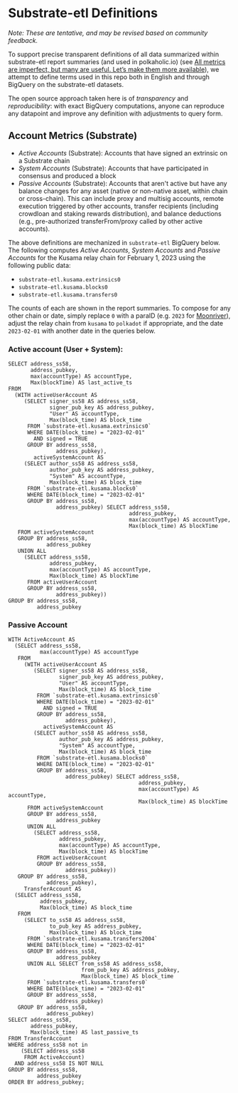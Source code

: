 # Substrate-etl Definitions

_Note: These are tentative, and may be revised based on community feedback._

To support precise transparent definitions of all data summarized within substrate-etl report summaries (and used in polkaholic.io)
(see [All metrics are imperfect, but many are useful. Let’s make them more available](https://forum.polkadot.network/t/all-metrics-are-imperfect-but-many-are-useful-lets-make-them-more-available/1858/4)),
we attempt to define terms used in this repo both in English and through BigQuery on the substrate-etl datasets.

The open source approach taken here is of _transparency_ and _reproducibility_: with exact BigQuery computations, anyone can reproduce any datapoint and improve any definition with adjustments to query form.  

## Account Metrics (Substrate)

* _Active Accounts_ (Substrate): Accounts that have signed an extrinsic on a Substrate chain 
* _System Accounts_ (Substrate): Accounts that have participated in consensus and produced a block
* _Passive Accounts_ (Substrate): Accounts that aren't active but have any balance changes for any asset (native or non-native asset, within chain or cross-chain). This can include proxy and multisig accounts, remote execution triggered by other accounts, transfer recipients (including crowdloan and staking rewards distribution), and balance deductions (e.g., pre-authorized transferFrom/proxy called by other active accounts).

The above definitions are mechanized in `substrate-etl` BigQuery below.  The following computes _Active Accounts_, _System Accounts_ and _Passive Accounts_ for the Kusama relay chain for February 1, 2023 using the following public data:

* `substrate-etl.kusama.extrinsics0`
* `substrate-etl.kusama.blocks0`
* `substrate-etl.kusama.transfers0`

The counts of each are shown in the report summaries.  To compose for
any other chain or date, simply replace `0` with a paraID (e.g. `2023`
for [Moonriver](/kusama/2023-moonriver)), adjust the relay chain from `kusama` to `polkadot`
if appropriate, and the date `2023-02-01` with another date in the
queries below.

### Active account (User + System):

```
SELECT address_ss58,
       address_pubkey,
       max(accountType) AS accountType,
       Max(blockTime) AS last_active_ts
FROM
  (WITH activeUserAccount AS
     (SELECT signer_ss58 AS address_ss58,
             signer_pub_key AS address_pubkey,
             "User" AS accountType,
             Max(block_time) AS block_time
      FROM `substrate-etl.kusama.extrinsics0`
      WHERE DATE(block_time) = "2023-02-01"
        AND signed = TRUE
      GROUP BY address_ss58,
               address_pubkey),
        activeSystemAccount AS
     (SELECT author_ss58 AS address_ss58,
             author_pub_key AS address_pubkey,
             "System" AS accountType,
             Max(block_time) AS block_time
      FROM `substrate-etl.kusama.blocks0`
      WHERE DATE(block_time) = "2023-02-01"
      GROUP BY address_ss58,
               address_pubkey) SELECT address_ss58,
                                      address_pubkey,
                                      max(accountType) AS accountType,
                                      Max(block_time) AS blockTime
   FROM activeSystemAccount
   GROUP BY address_ss58,
            address_pubkey
   UNION ALL
     (SELECT address_ss58,
             address_pubkey,
             max(accountType) AS accountType,
             Max(block_time) AS blockTime
      FROM activeUserAccount
      GROUP BY address_ss58,
               address_pubkey))
GROUP BY address_ss58,
         address_pubkey
```

### Passive Account

```
WITH ActiveAccount AS
  (SELECT address_ss58,
          max(accountType) AS accountType
   FROM
     (WITH activeUserAccount AS
        (SELECT signer_ss58 AS address_ss58,
                signer_pub_key AS address_pubkey,
                "User" AS accountType,
                Max(block_time) AS block_time
         FROM `substrate-etl.kusama.extrinsics0`
         WHERE DATE(block_time) = "2023-02-01"
           AND signed = TRUE
         GROUP BY address_ss58,
                  address_pubkey),
           activeSystemAccount AS
        (SELECT author_ss58 AS address_ss58,
                author_pub_key AS address_pubkey,
                "System" AS accountType,
                Max(block_time) AS block_time
         FROM `substrate-etl.kusama.blocks0`
         WHERE DATE(block_time) = "2023-02-01"
         GROUP BY address_ss58,
                  address_pubkey) SELECT address_ss58,
                                         address_pubkey,
                                         max(accountType) AS accountType,
                                         Max(block_time) AS blockTime
      FROM activeSystemAccount
      GROUP BY address_ss58,
               address_pubkey
      UNION ALL
        (SELECT address_ss58,
                address_pubkey,
                max(accountType) AS accountType,
                Max(block_time) AS blockTime
         FROM activeUserAccount
         GROUP BY address_ss58,
                  address_pubkey))
   GROUP BY address_ss58,
            address_pubkey),
     TransferAccount AS
  (SELECT address_ss58,
          address_pubkey,
          Max(block_time) AS block_time
   FROM
     (SELECT to_ss58 AS address_ss58,
             to_pub_key AS address_pubkey,
             Max(block_time) AS block_time
      FROM `substrate-etl.kusama.transfers2004`
      WHERE DATE(block_time) = "2023-02-01"
      GROUP BY address_ss58,
               address_pubkey
      UNION ALL SELECT from_ss58 AS address_ss58,
                       from_pub_key AS address_pubkey,
                       Max(block_time) AS block_time
      FROM `substrate-etl.kusama.transfers0`
      WHERE DATE(block_time) = "2023-02-01"
      GROUP BY address_ss58,
               address_pubkey)
   GROUP BY address_ss58,
            address_pubkey)
SELECT address_ss58,
       address_pubkey,
       Max(block_time) AS last_passive_ts
FROM TransferAccount
WHERE address_ss58 not in
    (SELECT address_ss58
     FROM ActiveAccount)
  AND address_ss58 IS NOT NULL
GROUP BY address_ss58,
         address_pubkey
ORDER BY address_pubkey;
```

